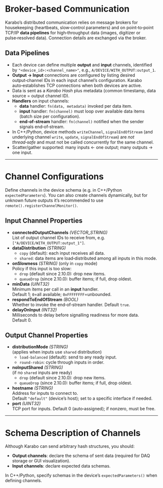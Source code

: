 # Broker-based Communication

Karabo’s distributed communication relies on message brokers for housekeeping
(heartbeats, slow‑control parameters) and on point‑to‑point TCP/IP
**data pipelines** for high‑throughput data (images, digitizer or
pulse‑resolved data). Connection details are exchanged via the broker.

## Data Pipelines

- Each device can define multiple **output** and **input** channels, 
  identified by `"<device_id>:<channel_name>"`,
  e.g., `A/DEVICE/WITH_OUTPUT:output_1`.
- **Output → Input** connections are configured by listing desired
  output‑channel IDs in each input channel’s configuration. Karabo 
  auto‑establishes TCP connections when both devices are active.
- Data is sent as a *Karabo Hash* plus metadata (common timestamp, 
  data source = output channel ID).
- **Handlers** on input channels:
  - **data** handler: `fn(data, metadata)` invoked per data item.
  - **input** handler: `fn(channel)` must loop over available data items
    (batch size per configuration).
  - **end-of-stream** handler: `fn(channel)` notified when the sender
    signals end‑of‑stream.
- In C++/Python, device methods `writeChannel`, `signalEndOfStream` 
  (and underlying channel `write`, `update`, `signalEndOfStream`) are 
  *not thread‑safe* and must not be called concurrently for the same channel.
- Scatter/gather supported: many inputs ← one output; many outputs → one input.

---

# Channel Configurations

Define channels in the device schema (e.g. in C++/Python `expectedParameters`).
You can also create channels dynamically, but for unknown future outputs it’s
recommended to use `remote().registerChannelMonitor()`.

## Input Channel Properties

- **connectedOutputChannels** *(VECTOR_STRING)*  
  List of output channel IDs to receive from, e.g.  
  `["A/DEVICE/WITH_OUTPUT:output_1"]`.
- **dataDistribution** *(STRING)*  
  - `copy` (default): each input receives all data.  
  - `shared`: data items are load‑distributed among all inputs in this mode.
- **onSlowness** *(STRING)* (only in `copy` mode)  
  Policy if this input is too slow:
  - `drop` (default since 2.10.0): drop new items.
  - `queueDrop` (since 2.10.0): buffer items; if full, drop oldest.
- **minData** *(UINT32)*  
  Minimum items per call in an **input** handler.  
  Default 1; `0`=all available; `0xFFFFFFFF`=unbounded.
- **respondToEndOfStream** *(BOOL)*  
  Whether to invoke the end‑of‑stream handler. Default `true`.
- **delayOnInput** *(INT32)*  
  Milliseconds to delay before signalling readiness for more data. Default 0.

## Output Channel Properties

- **distributionMode** *(STRING)*  
  (applies when inputs use `shared` distribution)
  - `load-balanced` (default): send to any ready input.
  - `round-robin`: cycle through inputs in order.
- **noInputShared** *(STRING)*  
  (if no `shared` inputs are ready)
  - `drop` (default since 2.10.0): drop new items.
  - `queueDrop` (since 2.10.0): buffer items; if full, drop oldest.
- **hostname** *(STRING)*  
  Address for inputs to connect to.  
  Default `"default"` (device’s host); set to a specific interface if needed.
- **port** *(UINT32)*  
  TCP port for inputs. Default 0 (auto‑assigned); if nonzero, must be free.

---

# Schema Description of Channels

Although Karabo can send arbitrary hash structures, you should:

- **Output channels**: declare the schema of sent data 
  (required for DAQ storage or GUI visualization).
- **Input channels**: declare expected data schemas.

In C++/Python, specify schemas in the device’s `expectedParameters()` 
when defining channels.